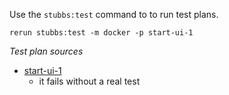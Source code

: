 
Use the `stubbs:test` command to to run test plans.

    rerun stubbs:test -m docker -p start-ui-1

*Test plan sources*

* [start-ui-1](tests/start-ui-1.html)
  * it fails without a real test

